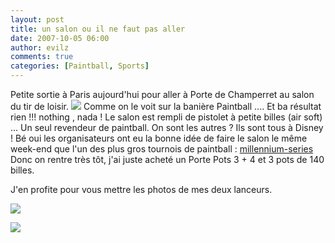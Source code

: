 ```yaml
---
layout: post
title: un salon ou il ne faut pas aller
date: 2007-10-05 06:00
author: evilz
comments: true
categories: [Paintball, Sports]
---
```

Petite sortie à Paris aujourd'hui pour aller à Porte de Champerret au salon du tir de loisir.
<img src="/imghandler.ashx?w=700&img=/images/blog/ShootingGamesShow.jpg" class="highlight_box"  />
Comme on le voit sur la banière Paintball ....
Et ba résultat rien !!! nothing , nada !
Le salon est rempli de pistolet à petite billes (air soft) ... Un seul revendeur de paintball.
On sont les autres ? Ils sont tous à Disney ! Bé oui les organisateurs ont eu la bonne idée de faire le salon le même
week-end que l'un des plus gros tournois de paintball : <a href="http://www.millennium-series.com" >millennium-series</a>
Donc on rentre très tôt, j'ai juste acheté un Porte Pots 3 + 4 et 3 pots de 140 billes.

J'en profite pour vous mettre les photos de mes deux lanceurs.

<a href="/imghandler.ashx?w=600&img=/images/blog/trracer.jpg"><img src="/imghandler.ashx?w=300&img=/images/blog/trracer.jpg" class="thickbox" /></a>

<a href="/imghandler.ashx?w=600&img=/images/blog/spyder.jpg"><img src="/imghandler.ashx?w=300&img=/images/blog/spyder.jpg" class="thickbox" /></a>

